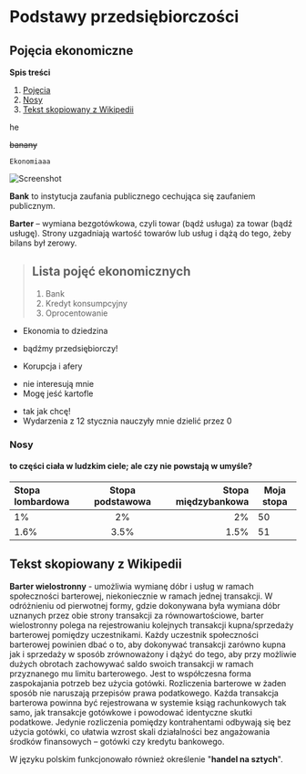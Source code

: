 Podstawy przedsiębiorczości
===========================
Pojęcia ekonomiczne
-------------------

**Spis treści**
 1. [Pojęcia](README.md#pojęcia-ekonomiczne)
 2. [Nosy](README.md#nosy)
 3. [Tekst skopiowany z Wikipedii](README.md#tekst-skopiowany-z-wikipedii)


>>>
 he
>>>

~~banany~~

`
Ekonomiaaa
`

![Screenshot](http://thecatapi.com/api/images/get?format=src&type=gif)

 **Bank**  to instytucja zaufania publicznego cechująca się zaufaniem publicznym.
 
 **Barter** – wymiana bezgotówkowa, czyli towar (bądź usługa) za towar (bądź usługę). Strony uzgadniają wartość towarów lub usług i dążą do tego, żeby bilans był zerowy.
> ## Lista pojęć ekonomicznych
> 
> 1.   Bank
> 2.   Kredyt konsumpcyjny
> 3.   Oprocentowanie
> 


+ Ekonomia to dziedzina
 - bądźmy przedsiębiorczy!
+ Korupcja i afery
 - nie interesują mnie
  - Mogę jeść kartofle
   + tak jak chcę!
+ Wydarzenia z 12 stycznia nauczyły mnie dzielić przez 0

### Nosy
#### to części ciała w ludzkim ciele; ale czy nie powstają w umyśle?


Stopa lombardowa | Stopa podstawowa | Stopa międzybankowa | Moja stopa
:----------- |:-------------:| -----------: | ------------
1%         | 2%        | 2% | 50
1.6%         | 3.5%        | 1.5% | 51




Tekst skopiowany z Wikipedii
----------------------------
 
**Barter wielostronny** - umożliwia wymianę dóbr i usług w ramach społeczności barterowej, niekoniecznie w ramach jednej transakcji. W odróżnieniu od pierwotnej formy, gdzie dokonywana była wymiana dóbr uznanych przez obie strony transakcji za równowartościowe, barter wielostronny polega na rejestrowaniu kolejnych transakcji kupna/sprzedaży barterowej pomiędzy uczestnikami. Każdy uczestnik społeczności barterowej powinien dbać o to, aby dokonywać transakcji zarówno kupna jak i sprzedaży w sposób zrównoważony i dążyć do tego, aby przy możliwie dużych obrotach zachowywać saldo swoich transakcji w ramach przyznanego mu limitu barterowego. Jest to współczesna forma zaspokajania potrzeb bez użycia gotówki. Rozliczenia barterowe w żaden sposób nie naruszają przepisów prawa podatkowego. Każda transakcja barterowa powinna być rejestrowana w systemie ksiąg rachunkowych tak samo, jak transakcje gotówkowe i powodować identyczne skutki podatkowe. Jedynie rozliczenia pomiędzy kontrahentami odbywają się bez użycia gotówki, co ułatwia wzrost skali działalności bez angażowania środków finansowych – gotówki czy kredytu bankowego.

W języku polskim funkcjonowało również określenie "__handel na sztych__".
